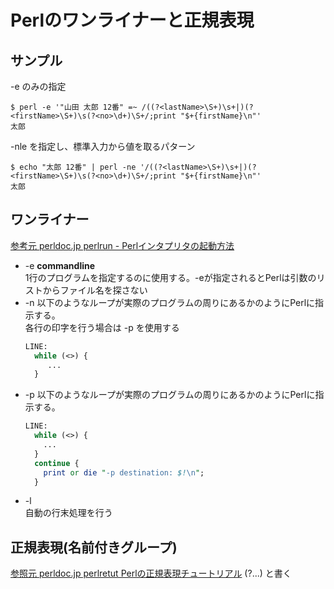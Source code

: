 # Perlのワンライナーと正規表現
## サンプル
-e のみの指定
```
$ perl -e '"山田 太郎 12番" =~ /((?<lastName>\S+)\s+|)(?<firstName>\S+)\s(?<no>\d+)\S+/;print "$+{firstName}\n"'
太郎
```
-nle を指定し、標準入力から値を取るパターン
```
$ echo "太郎 12番" | perl -ne '/((?<lastName>\S+)\s+|)(?<firstName>\S+)\s(?<no>\d+)\S+/;print "$+{firstName}\n"'
太郎
```

## ワンライナー
[参考元 perldoc.jp perlrun - Perlインタプリタの起動方法](https://perldoc.jp/docs/perl/5.26.1/perlrun.pod)
- -e **commandline**  
  1行のプログラムを指定するのに使用する。-eが指定されるとPerlは引数のリストからファイル名を探さない  
- -n 以下のようなループが実際のプログラムの周りにあるかのようにPerlに指示する。  
  各行の印字を行う場合は -p を使用する  
   ```Perl
   LINE:
     while (<>) {
        ...
     }
   ```
- -p 以下のようなループが実際のプログラムの周りにあるかのようにPerlに指示する。　　
   ```Perl
   LINE:
     while (<>) {
       ...
     }
     continue {
       print or die "-p destination: $!\n";
     }
   ```
 - -l  
   自動の行末処理を行う
 
 ## 正規表現(名前付きグループ)
 [参照元 perldoc.jp perlretut Perlの正規表現チュートリアル](https://perldoc.jp/docs/perl/5.26.1/perlretut.pod#Named32backreferences)
 (?<name>...) と書く
 
 
